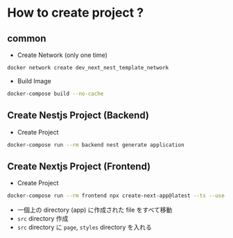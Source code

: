 # How to create project ?

## common

- Create Network (only one time)

```bash
docker network create dev_next_nest_template_network
```

- Build Image

```bash
docker-compose build --no-cache
```

## Create Nestjs Project (Backend)

- Create Project

```bash
docker-compose run --rm backend nest generate application
```

## Create Nextjs Project (Frontend)

- Create Project

```bash
docker-compose run --rm frontend npx create-next-app@latest --ts --use-npm
```

- 一個上の directory (app) に作成された file をすべて移動
- `src` directory 作成
- `src` directory に `page`, `styles` directory を入れる
